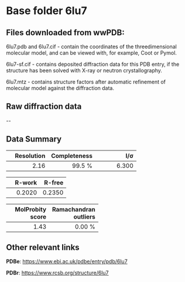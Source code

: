 # Base folder 6lu7

## Files downloaded from wwPDB:

6lu7.pdb and 6lu7.cif - contain the coordinates of the threedimensional molecular model, and can be viewed with, for example, Coot or Pymol.

6lu7-sf.cif - contains deposited diffraction data for this PDB entry, if the structure has been solved with X-ray or neutron crystallography.

6lu7.mtz - contains structure factors after automatic refinement of molecular model against the diffraction data.

## Raw diffraction data

--<br> 

## Data Summary
|   | Resolution | Completeness| I/$\boldsymbol{\sigma}$ |
|---|-------------:|----------------:|--------------:|
|   |2.16|99.5  %|<img width=50/>6.300|

|   | **R-work**| **R-free**   
|---|-------------:|----------------:|           
||0.2020|0.2350|

|   |**MolProbity<br>score**| **Ramachandran<br>outliers** 
|---|-------------:|----------------:|
||1.43|0.00 %|

## Other relevant links 
**PDBe**:  https://www.ebi.ac.uk/pdbe/entry/pdb/6lu7
 
**PDBr**: https://www.rcsb.org/structure/6lu7 

